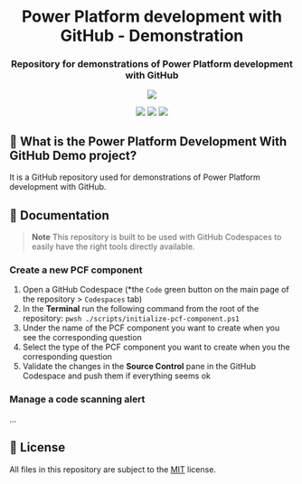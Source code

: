 <p align="center">
    <h1 align="center">
        Power Platform development with GitHub - Demonstration
    </h1>
    <h3 align="center">
        Repository for demonstrations of Power Platform development with GitHub
    </h3>
</p>

<p align="center">
    <a href="https://github.com/rpothin/PowerPlatform-Development-With-GitHub-Demo/blob/main/LICENSE" alt="Repository License">
        <img src="https://img.shields.io/github/license/rpothin/PowerPlatform-Development-With-GitHub-Demo?color=yellow&label=License" /></a>
</p>

<p align="center">
    <a href="#watchers" alt="Watchers">
        <img src="https://img.shields.io/github/watchers/rpothin/PowerPlatform-Development-With-GitHub-Demo?style=social" /></a>
    <a href="#forks" alt="Forks">
        <img src="https://img.shields.io/github/forks/rpothin/PowerPlatform-Development-With-GitHub-Demo?style=social" /></a>
    <a href="#stars" alt="Stars">
        <img src="https://img.shields.io/github/stars/rpothin/PowerPlatform-Development-With-GitHub-Demo?style=social" /></a>
</p>

## 📢 What is the Power Platform Development With GitHub Demo project?

It is a GitHub repository used for demonstrations of Power Platform development with GitHub.

## 📖 Documentation

> **Note**
> This repository is built to be used with GitHub Codespaces to easily have the right tools directly available.

### Create a new PCF component

1. Open a GitHub Codespace (*the `Code` green button on the main page of the repository > `Codespaces` tab)
2. In the **Terminal** run the following command from the root of the repository: `pwsh ./scripts/initialize-pcf-component.ps1`
3. Under the name of the PCF component you want to create when you see the corresponding question
4. Select the type of the PCF component you want to create when you the corresponding question
5. Validate the changes in the **Source Control** pane in the GitHub Codespace and push them if everything seems ok

### Manage a code scanning alert

...

## 📝 License

All files in this repository are subject to the [MIT](LICENSE) license.